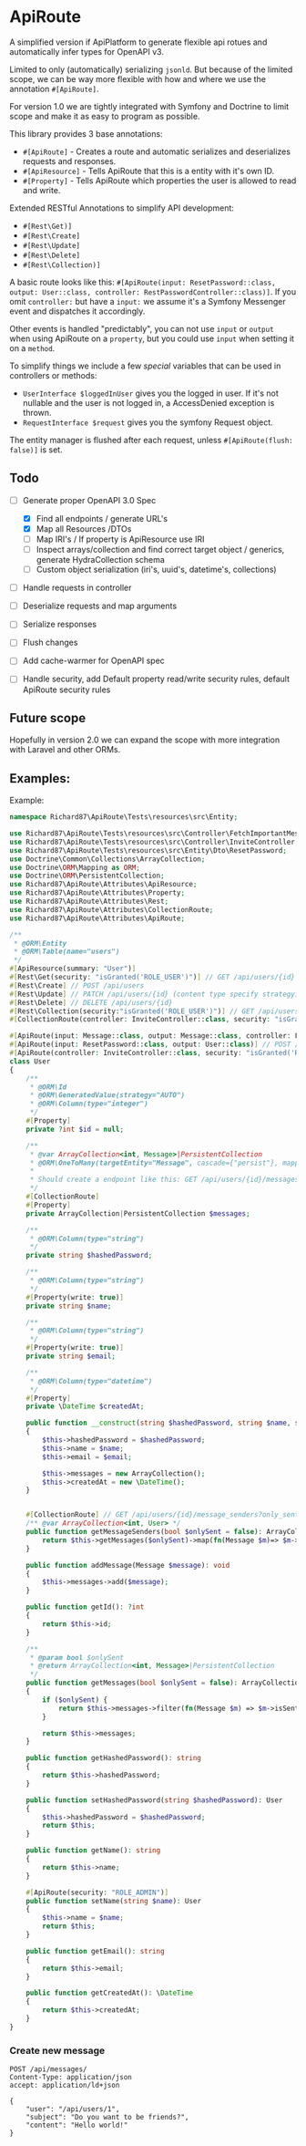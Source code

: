 # ApiRoute

A simplified version if ApiPlatform to generate flexible api rotues and automatically infer types for OpenAPI v3.

Limited to only (automatically) serializing `jsonld`. But because of the limited scope, we can be way more flexible with how and where we use the annotation `#[ApiRoute]`.

For version 1.0 we are tightly integrated with Symfony and Doctrine to limit scope and make it as easy to program as possible.

This library provides 3 base annotations: 
- `#[ApiRoute]` - Creates a route and automatic serializes and deserializes requests and responses.
- `#[ApiResource]` - Tells ApiRoute that this is a entity with it's own ID.
- `#[Property]` - Tells ApiRoute which properties the user is allowed to read and write.

Extended RESTful Annotations to simplify API development:
- `#[Rest\Get)]`
- `#[Rest\Create]`
- `#[Rest\Update]`
- `#[Rest\Delete]`
- `#[Rest\Collection)]`

A basic route looks like this: `#[ApiRoute(input: ResetPassword::class, output: User::class, controller: RestPasswordController::class)]`.
If you omit `controller:` but have a `input:` we assume it's a Symfony Messenger event and dispatches it accordingly. 

Other events is handled "predictably", you can not use `input` or `output` when using ApiRoute on a `property`, but you could use `input` when setting it on a `method`.

To simplify things we include a few *special* variables that can be used in controllers or methods:
- `UserInterface $loggedInUser` gives you the logged in user. If it's not nullable and the user is not logged in, a AccessDenied exception is thrown.
- `RequestInterface $request` gives you the symfony Request object.

The entity manager is flushed after each request, unless `#[ApiRoute(flush: false)]` is set.

## Todo
- [ ] Generate proper OpenAPI 3.0 Spec
  - [X] Find all endpoints / generate URL's
  - [X] Map all Resources /DTOs
  - [ ] Map IRI's / If property is ApiResource use IRI
  - [ ] Inspect arrays/collection and find correct target object / generics, generate HydraCollection schema
  - [ ] Custom object serialization (iri's, uuid's, datetime's, collections)
- [ ] Handle requests in controller
- [ ] Deserialize requests and map arguments
- [ ] Serialize responses
- [ ] Flush changes
- [ ] Add cache-warmer for OpenAPI spec
- [ ] Handle security, add Default property read/write security rules, default ApiRoute security rules


## Future scope
Hopefully in version 2.0 we can expand the scope with more integration with Laravel and other ORMs. 

## Examples:
Example:
```php
namespace Richard87\ApiRoute\Tests\resources\src\Entity;

use Richard87\ApiRoute\Tests\resources\src\Controller\FetchImportantMessagesController;
use Richard87\ApiRoute\Tests\resources\src\Controller\InviteController;
use Richard87\ApiRoute\Tests\resources\src\Entity\Dto\ResetPassword;
use Doctrine\Common\Collections\ArrayCollection;
use Doctrine\ORM\Mapping as ORM;
use Doctrine\ORM\PersistentCollection;
use Richard87\ApiRoute\Attributes\ApiResource;
use Richard87\ApiRoute\Attributes\Property;
use Richard87\ApiRoute\Attributes\Rest;
use Richard87\ApiRoute\Attributes\CollectionRoute;
use Richard87\ApiRoute\Attributes\ApiRoute;

/**
 * @ORM\Entity
 * @ORM\Table(name="users")
 */
#[ApiResource(summary: "User")]
#[Rest\Get(security: "isGranted('ROLE_USER')")] // GET /api/users/{id}
#[Rest\Create] // POST /api/users
#[Rest\Update] // PATCH /api/users/{id} (content type specify strategy)
#[Rest\Delete] // DELETE /api/users/{id}
#[Rest\Collection(security:"isGranted('ROLE_USER')")] // GET /api/users
#[CollectionRoute(controller: InviteController::class, security: "isGranted('ROLE_ADMIN')")] // POST /api/users/invite

#[ApiRoute(input: Message::class, output: Message::class, controller: FetchImportantMessagesController::class, path: "important-messages")] // GET /api/users{id}/important_messages
#[ApiRoute(input: ResetPassword::class, output: User::class)] // POST /api/users/reset_password //it doesn't have controller, so it must be a message
#[ApiRoute(controller: InviteController::class, security: "isGranted('ROLE_ADMIN')")] // POST /api/users/{id}/invite
class User
{
    /**
     * @ORM\Id
     * @ORM\GeneratedValue(strategy="AUTO")
     * @ORM\Column(type="integer")
     */
    #[Property]
    private ?int $id = null;

    /**
     * @var ArrayCollection<int, Message>|PersistentCollection
     * @ORM\OneToMany(targetEntity="Message", cascade={"persist"}, mappedBy="sender")
     *
     * Should create a endpoint like this: GET /api/users/{id}/messages[?onlySent=true|false]
     */
    #[CollectionRoute]
    #[Property]
    private ArrayCollection|PersistentCollection $messages;

    /**
     * @ORM\Column(type="string")
     */
    private string $hashedPassword;

    /**
     * @ORM\Column(type="string")
     */
    #[Property(write: true)]
    private string $name;

    /**
     * @ORM\Column(type="string")
     */
    #[Property(write: true)]
    private string $email;

    /**
     * @ORM\Column(type="datetime")
     */
    #[Property]
    private \DateTime $createdAt;

    public function __construct(string $hashedPassword, string $name, string $email)
    {
        $this->hashedPassword = $hashedPassword;
        $this->name = $name;
        $this->email = $email;

        $this->messages = new ArrayCollection();
        $this->createdAt = new \DateTime();
    }


    #[CollectionRoute] // GET /api/users/{id}/message_senders?only_sent=true/false
    /** @var ArrayCollection<int, User> */
    public function getMessageSenders(bool $onlySent = false): ArrayCollection {
        return $this->getMessages($onlySent)->map(fn(Message $m)=> $m->getSender());
    }

    public function addMessage(Message $message): void
    {
        $this->messages->add($message);
    }

    public function getId(): ?int
    {
        return $this->id;
    }

    /**
     * @param bool $onlySent
     * @return ArrayCollection<int, Message>|PersistentCollection
     */
    public function getMessages(bool $onlySent = false): ArrayCollection|PersistentCollection
    {
        if ($onlySent) {
            return $this->messages->filter(fn(Message $m) => $m->isSent());
        }

        return $this->messages;
    }

    public function getHashedPassword(): string
    {
        return $this->hashedPassword;
    }

    public function setHashedPassword(string $hashedPassword): User
    {
        $this->hashedPassword = $hashedPassword;
        return $this;
    }

    public function getName(): string
    {
        return $this->name;
    }

    #[ApiRoute(security: "ROLE_ADMIN")]
    public function setName(string $name): User
    {
        $this->name = $name;
        return $this;
    }

    public function getEmail(): string
    {
        return $this->email;
    }

    public function getCreatedAt(): \DateTime
    {
        return $this->createdAt;
    }
}
```
### Create new message
```http request
POST /api/messages/
Content-Type: application/json
accept: application/ld+json

{
    "user": "/api/users/1",
    "subject": "Do you want to be friends?",
    "content": "Hello world!"
}

```